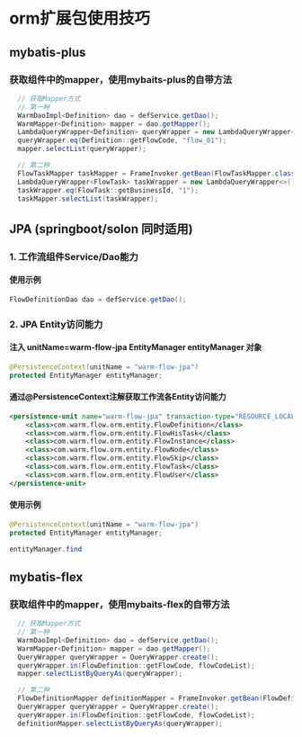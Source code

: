 # orm扩展包使用技巧

## mybatis-plus

### 获取组件中的mapper，使用mybaits-plus的自带方法
```java
  // 获取Mapper方式
  // 第一种
  WarmDaoImpl<Definition> dao = defService.getDao();
  WarmMapper<Definition> mapper = dao.getMapper();
  LambdaQueryWrapper<Definition> queryWrapper = new LambdaQueryWrapper<>();
  queryWrapper.eq(Definition::getFlowCode, "flow_01");
  mapper.selectList(queryWrapper);

  // 第二种
  FlowTaskMapper taskMapper = FrameInvoker.getBean(FlowTaskMapper.class);
  LambdaQueryWrapper<FlowTask> taskWrapper = new LambdaQueryWrapper<>();
  taskWrapper.eq(FlowTask::getBusinessId, "1");
  taskMapper.selectList(taskWrapper);
```

## JPA (springboot/solon 同时适用)

### 1. 工作流组件Service/Dao能力
#### 使用示例
```java
FlowDefinitionDao dao = defService.getDao();
```

### 2. JPA Entity访问能力
#### 注入 unitName=warm-flow-jpa  EntityManager entityManager 对象

```java
@PersistenceContext(unitName = "warm-flow-jpa")
protected EntityManager entityManager;
```
#### 通过@PersistenceContext注解获取工作流各Entity访问能力
```xml
<persistence-unit name="warm-flow-jpa" transaction-type="RESOURCE_LOCAL">
    <class>com.warm.flow.orm.entity.FlowDefinition</class>
    <class>com.warm.flow.orm.entity.FlowHisTask</class>
    <class>com.warm.flow.orm.entity.FlowInstance</class>
    <class>com.warm.flow.orm.entity.FlowNode</class>
    <class>com.warm.flow.orm.entity.FlowSkip</class>
    <class>com.warm.flow.orm.entity.FlowTask</class>
    <class>com.warm.flow.orm.entity.FlowUser</class>
</persistence-unit>
```
#### 使用示例
```java
@PersistenceContext(unitName = "warm-flow-jpa")
protected EntityManager entityManager;

entityManager.find
```

## mybatis-flex

### 获取组件中的mapper，使用mybaits-flex的自带方法
```java
  // 获取Mapper方式
  // 第一种
  WarmDaoImpl<Definition> dao = defService.getDao();
  WarmMapper<Definition> mapper = dao.getMapper();
  QueryWrapper queryWrapper = QueryWrapper.create();
  queryWrapper.in(FlowDefinition::getFlowCode, flowCodeList);
  mapper.selectListByQueryAs(queryWrapper);

  // 第二种
  FlowDefinitionMapper definitionMapper = FrameInvoker.getBean(FlowDefinitionMapper.class);
  QueryWrapper queryWrapper = QueryWrapper.create();
  queryWrapper.in(FlowDefinition::getFlowCode, flowCodeList);
  definitionMapper.selectListByQueryAs(queryWrapper);
```